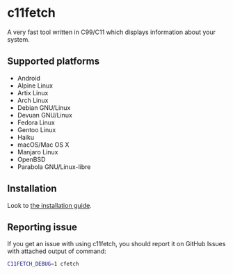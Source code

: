 # c11fetch
A very fast tool written in C99/C11 which displays information about your system.

## Supported platforms
- Android
- Alpine Linux
- Artix Linux
- Arch Linux
- Debian GNU/Linux
- Devuan GNU/Linux
- Fedora Linux
- Gentoo Linux
- Haiku
- macOS/Mac OS X
- Manjaro Linux
- OpenBSD
- Parabola GNU/Linux-libre

## Installation
Look to [the installation guide](INSTALL.md).

## Reporting issue
If you get an issue with using c11fetch, you should report it on GitHub Issues with attached output of command:
```sh
C11FETCH_DEBUG=1 cfetch
```
